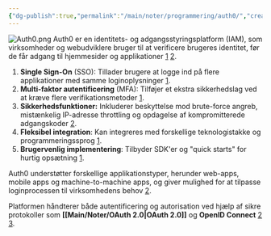 ```yaml
---
{"dg-publish":true,"permalink":"/main/noter/programmering/auth0/","created":"2024-10-03T11:59:50.327+02:00"}
---
```


![Auth0.png](/img/user/98_Images/Auth0.png)
Auth0 er en identitets- og adgangsstyringsplatform (IAM), som virksomheder og webudviklere bruger til at verificere brugeres identitet, før de får adgang til hjemmesider og applikationer [1](https://www.weareplanet.com/blog/what-is-auth0) [2](https://auth0.com/docs/get-started/identity-fundamentals/introduction-to-auth0).

1. **Single Sign-On** (SSO): Tillader brugere at logge ind på flere applikationer med samme loginoplysninger [1](https://www.weareplanet.com/blog/what-is-auth0).
2. **Multi-faktor autentificering** (MFA): Tilføjer et ekstra sikkerhedslag ved at kræve flere verifikationsmetoder [1](https://www.weareplanet.com/blog/what-is-auth0).
3. **Sikkerhedsfunktioner:** Inkluderer beskyttelse mod brute-force angreb, mistænkelig IP-adresse throttling og opdagelse af kompromitterede adgangskoder [2](https://auth0.com/docs/get-started/identity-fundamentals/introduction-to-auth0).
4. **Fleksibel integration**: Kan integreres med forskellige teknologistakke og programmeringssprog [1](https://www.weareplanet.com/blog/what-is-auth0).
5. **Brugervenlig implementering**: Tilbyder SDK'er og "quick starts" for hurtig opsætning [1](https://www.weareplanet.com/blog/what-is-auth0).

Auth0 understøtter forskellige applikationstyper, herunder web-apps, mobile apps og machine-to-machine apps, og giver mulighed for at tilpasse loginprocessen til virksomhedens behov [2](https://auth0.com/docs/get-started/identity-fundamentals/introduction-to-auth0). 

Platformen håndterer både autentificering og autorisation ved hjælp af sikre protokoller som **[[Main/Noter/OAuth 2.0\|OAuth 2.0]]** og **OpenID Connect** [2](https://auth0.com/docs/get-started/identity-fundamentals/introduction-to-auth0) [3](https://traefik-forward-auth0.readthedocs.io/en/latest/auth0/auth0.html).